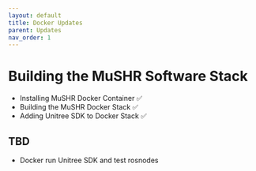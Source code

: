 ```yaml
---
layout: default
title: Docker Updates
parent: Updates
nav_order: 1
---
```


# Building the MuSHR Software Stack

- Installing MuSHR Docker Container  ✅
- Building the MuSHR Docker Stack    ✅
- Adding Unitree SDK to Docker Stack ✅

## TBD

- Docker run Unitree SDK and test rosnodes
